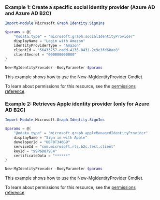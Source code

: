 ### Example 1: Create a specific social identity provider (Azure AD and Azure AD B2C)

```powershellImport-Module Microsoft.Graph.Identity.SignIns

$params = @{
	"@odata.type" = "microsoft.graph.socialIdentityProvider"
	displayName = "Login with Amazon"
	identityProviderType = "Amazon"
	clientId = "56433757-cadd-4135-8431-2c9e3fd68ae8"
	clientSecret = "000000000000"
}

New-MgIdentityProvider -BodyParameter $params
```
This example shows how to use the New-MgIdentityProvider Cmdlet.
To learn about permissions for this resource, see the [permissions reference](/graph/permissions-reference).

### Example 2: Retrieves Apple identity provider (only for Azure AD B2C)

```powershellImport-Module Microsoft.Graph.Identity.SignIns

$params = @{
	"@odata.type" = "microsoft.graph.appleManagedIdentityProvider"
	displayName = "Sign in with Apple"
	developerId = "UBF8T346G9"
	serviceId = "com.microsoft.rts.b2c.test.client"
	keyId = "99P6D879C4"
	certificateData = "******"
}

New-MgIdentityProvider -BodyParameter $params
```
This example shows how to use the New-MgIdentityProvider Cmdlet.
To learn about permissions for this resource, see the [permissions reference](/graph/permissions-reference).

